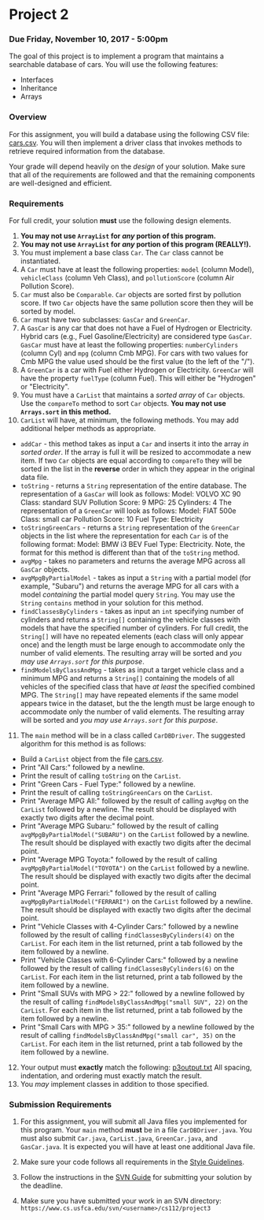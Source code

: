 Project 2
=========

### Due Friday, November 10, 2017 - 5:00pm

The goal of this project is to implement a program that maintains a searchable database of cars. You will use the following features:

- Interfaces
- Inheritance
- Arrays

### Overview

For this assignment, you will build a database using the following CSV file: [cars.csv](https://raw.githubusercontent.com/CS112-F17/projects/master/resources/cars.csv). You will then implement a driver class that invokes methods to retrieve required information from the database.

Your grade will depend heavily on the *design* of your solution. Make sure that all of the requirements are followed and that the remaining components are well-designed and efficient.

### Requirements

For full credit, your solution **must** use the following design elements.

1. **You may not use `ArrayList` for *any* portion of this program.**
2. **You may not use `ArrayList` for *any* portion of this program (REALLY!).**
3. You must implement a base class `Car`. The `Car` class cannot be instantiated. 
4. A `Car` must have at least the following properties: `model` (column Model), `vehicleClass` (column Veh Class), and `pollutionScore` (column Air Pollution Score). 
5. `Car` must also be `Comparable`. `Car` objects are sorted first by pollution score. If two `Car` objects have the same pollution score then they will be sorted by model.
6. `Car` must have two subclasses: `GasCar` and `GreenCar`.  
7. A `GasCar` is any car that does not have a Fuel of Hydrogen or Electricity. Hybrid cars (e.g., Fuel Gasoline/Electricity) are considered type `GasCar`. `GasCar` must have at least the following properties: `numberCylinders` (column Cyl) and `mpg` (column Cmb MPG). For cars with two values for Cmb MPG the value used should be the first value (to the left of the "/").
8. A `GreenCar` is a car with Fuel either Hydrogen or Electricity. `GreenCar` will have the property `fuelType` (column Fuel). This will either be "Hydrogen" or "Electricity".
9. You must have a `CarList` that maintains a *sorted array* of `Car` objects. Use the `compareTo` method to sort `Car` objects. **You may not use `Arrays.sort` in this method.**
10. `CarList` will have, at minimum, the following methods. You may add additional helper methods as appropriate.
  - `addCar` - this method takes as input a `Car` and inserts it into the array *in sorted order*. If the array is full it will be resized to accommodate a new item. If two `Car` objects are equal according to `compareTo` they will be sorted in the list in the **reverse** order in which they appear in the original data file.
  - `toString` - returns a `String` representation of the entire database. The representation of a `GasCar` will look as follows: Model: VOLVO XC 90 Class: standard SUV Pollution Score: 9 MPG: 25 Cylinders: 4 The representation of a `GreenCar` will look as follows: Model: FIAT 500e Class: small car Pollution Score: 10 Fuel Type: Electricity
  - `toStringGreenCars` - returns a `String` representation of the `GreenCar` objects in the list where the representation for each `Car` is of the following format: Model: BMW i3 BEV Fuel Type: Electricity. Note, the format for this method is different than that of the `toString` method.
  - `avgMpg` - takes no parameters and returns the average MPG across all `GasCar` objects.
  - `avgMpgByPartialModel` - takes as input a `String` with a partial model (for example, "Subaru") and returns the average MPG for all cars with a model *containing* the partial model query `String`. You may use the `String` `contains` method in your solution for this method.
  - `findClassesByCylinders` - takes as input an `int` specifying number of cylinders and returns a `String[]` containing the vehicle classes with models that have the specified number of cylinders. For full credit, the `String[]` will have no repeated elements (each class will only appear once) and the length must be large enough to accommodate only the number of valid elements. The resulting array will be sorted and *you may use `Arrays.sort` for this purpose*.
  - `findModelsByClassAndMpg` - takes as input a target vehicle class and a minimum MPG and returns a `String[]` containing the models of all vehicles of the specified class that have *at least* the specified combined MPG. The `String[]` may have repeated elements if the same model appears twice in the dataset, but the the length must be large enough to accommodate only the number of valid elements. The resulting array will be sorted and *you may use `Arrays.sort` for this purpose*.
11. The `main` method will be in a class called `CarDBDriver`. The suggested algorithm for this method is as follows:
  - Build a `CarList` object from the file [cars.csv](https://raw.githubusercontent.com/CS112-F17/projects/master/resources/cars.csv).
  - Print "All Cars:" followed by a newline.
  - Print the result of calling `toString` on the `CarList`.
  - Print "Green Cars - Fuel Type:" followed by a newline.
  - Print the result of calling `toStringGreenCars` on the `CarList`.
  - Print "Average MPG All:" followed by the result of calling `avgMpg` on the `CarList` followed by a newline. The result should be displayed with exactly two digits after the decimal point.
  - Print "Average MPG Subaru:" followed by the result of calling `avgMpgByPartialModel("SUBARU")` on the `CarList` followed by a newline. The result should be displayed with exactly two digits after the decimal point.
  - Print "Average MPG Toyota:" followed by the result of calling `avgMpgByPartialModel("TOYOTA")` on the `CarList` followed by a newline. The result should be displayed with exactly two digits after the decimal point.
  - Print "Average MPG Ferrari:" followed by the result of calling `avgMpgByPartialModel("FERRARI")` on the `CarList` followed by a newline. The result should be displayed with exactly two digits after the decimal point.
  - Print "Vehicle Classes with 4-Cylinder Cars:" followed by a newline followed by the result of calling `findClassesByCylinders(4)` on the `CarList`. For each item in the list returned, print a tab followed by the item followed by a newline.
  - Print "Vehicle Classes with 6-Cylinder Cars:" followed by a newline followed by the result of calling `findClassesByCylinders(6)` on the `CarList`. For each item in the list returned, print a tab followed by the item followed by a newline.
  - Print "Small SUVs with MPG > 22:" followed by a newline followed by the result of calling `findModelsByClassAndMpg("small SUV", 22)` on the `CarList`. For each item in the list returned, print a tab followed by the item followed by a newline.
  - Print "Small Cars with MPG > 35:" followed by a newline followed by the result of calling `findModelsByClassAndMpg("small car", 35)` on the `CarList`. For each item in the list returned, print a tab followed by the item followed by a newline.
12. Your output must **exactly** match the following: [p3output.txt](https://raw.githubusercontent.com/CS112-F17/projects/master/resources/p3output.txt) All spacing, indentation, and ordering must exactly match the result.
13. You *may* implement classes in addition to those specified.


### Submission Requirements

1. For this assignment, you will submit all Java files you implemented for this program. Your `main` method **must** be in a file `CarDBDriver.java`. You must also submit `Car.java`, `CarList.java`, `GreenCar.java`, and `GasCar.java`. It is expected you will have at least one additional Java file.
 
2. Make sure your code follows all requirements in the [Style Guidelines](https://github.com/CS112-F17/notes/blob/master/style.md).

3. Follow the instructions in the [SVN Guide](https://github.com/CS112-F17/notes/blob/master/svn_guide.md) for submitting your solution by the deadline.

4. Make sure you have submitted your work in an SVN directory: `https://www.cs.usfca.edu/svn/<username>/cs112/project3`
